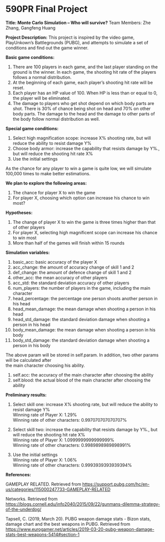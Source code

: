 # 590PR Final Project 

**Title: Monte Carlo Simulation – Who will survive?**
Team Members: Zhe Zhang, Gangfeng Huang 

**Project Description:**
This project is inspired by the video game, PlayUnkown’s Battlegrounds (PUBG), and attempts to simulate a set of conditions and find out the game winner. 

**Basic game conditions:**
1.	There are 100 players in each game, and the last player standing on the ground is the winner. In each game, the shooting hit rate of the players follows a normal distribution. 
2.	At the beginning of each game, each player’s shooting hit rate will be reset. 
3.	Each player has an HP value of 100. When HP is less than or equal to 0, the player will be eliminated. 
4.	The damage to players who get shot depend on which body parts are shot. There is 30% of chance being shot on head and 70% on other body parts. The damage to the head and the damage to other parts of the body follow normal distribution as well. 

**Special game conditions:**
1.	Select high magnification scope: increase X% shooting rate, but will reduce the ability to resist damage Y%
2.	Choose body armor: increase the capability that resists damage by Y%., but will reduce the shooting hit rate X%
3.	Use the initial settings 

As the chance for any player to win a game is quite low, we will simulate 100,000 times to make better estimations. 

**We plan to explore the following areas:** 
1.	The chance for player X to win the game 
2.	For player X, choosing which option can increase his chance to win most? 

**Hypotheses:**
1. The change of player X to win the game is three times higher than that of other players 
2. For player X, selecting high magnificent scope can increase his chance to win most
3. More than half of the games will finish within 15 rounds

**Simulation variables:**  
1. basic_acc: basic accuracy of the player X  
2. acc_change: the amount of accuracy change of skill 1 and 2  
3. def_change: the amount of defence change of skill 1 and 2  
4. other_acc: the mean accuracy of other players  
5. acc_std: the standard deviation accuracy of other players  
6. num_players: the number of players in the game, including the main character  
7. head_percentage: the percentage one person shoots another person in his head  
8. head_mean_damage: the mean damage when shooting a person in his head  
9. head_std_damage: the standard deviation damage when shooting a person in his head  
10. body_mean_damage: the mean damage when shooting a person in his body  
11. body_std_damage: the standard deviation damage when shooting a person in his body  
        
The above param will be stored in self.param. In addition, two other params will be calculated after  
the main character choosing his ability.  

1. self.acc: the accuracy of the main character after choosing the ability  
2. self.blood: the actual blood of the main character after choosing the ability  

**Preliminary results:**
1) Select skill one: increase X% shooting rate, but will reduce the ability to resist damage Y%  
   Winning rate of Player X: 1.29%  
   Winning rate of other characters: 0.997070707070707%

2) Select skill two: increase the capability that resists damage by Y%., but will reduce the shooting hit rate X%  
   Winning rate of Player X: 1.0999999999999999%  
   Winning rate of other characters: 0.9989898989898991%

3) Use the initial settings  
   Winning rate of Player X: 1.06%  
   Winning rate of other characters: 0.9993939393939394%

**References:**

GAMEPLAY RELATED. Retrieved from https://support.pubg.com/hc/en-us/categories/115000247733-GAMEPLAY-RELATED  

Networks. Retrieved from https://blogs.cornell.edu/info2040/2015/09/22/gunmans-dilemma-strategy-of-the-underdog/  

Tapsell, C. (2019, March 20). PUBG weapon damage stats - Bizon stats, damage chart and the best weapons in PUBG. Retrieved from https://www.eurogamer.net/articles/2019-03-20-pubg-weapon-damage-stats-best-weapons-5414#section-1




